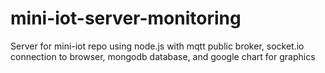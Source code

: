 # mini-iot-server-monitoring
Server for mini-iot repo using node.js with mqtt public broker, socket.io connection to browser, mongodb database, and google chart for graphics
